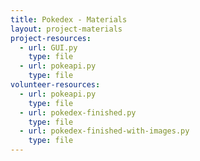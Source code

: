```yaml
---
title: Pokedex - Materials
layout: project-materials
project-resources:
  - url: GUI.py
    type: file
  - url: pokeapi.py
    type: file
volunteer-resources:
  - url: pokeapi.py
    type: file
  - url: pokedex-finished.py
    type: file
  - url: pokedex-finished-with-images.py
    type: file
---
```

